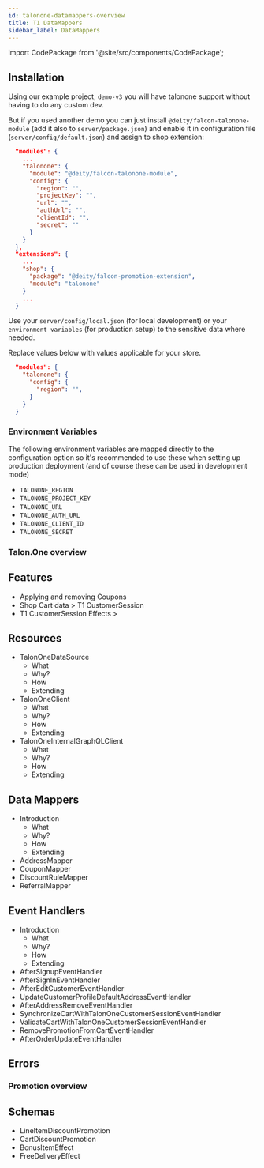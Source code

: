 ```yaml
---
id: talonone-datamappers-overview
title: T1 DataMappers
sidebar_label: DataMappers
---
```


import CodePackage from '@site/src/components/CodePackage';

<CodePackage name="@deity/falcon-talonone-module" />

## Installation

Using our example project, `demo-v3` you will have talonone support without having to do any custom dev.

But if you used another demo you can just install `@deity/falcon-talonone-module` (add it also to `server/package.json`) and enable it in configuration file (`server/config/default.json`) and assign to shop extension:

```json
  "modules": {
    ...
    "talonone": {
      "module": "@deity/falcon-talonone-module",
      "config": {
        "region": "",
        "projectKey": "",
        "url": "",
        "authUrl": "",
        "clientId": "",
        "secret": ""
      }
    }
  },
  "extensions": {
    ...
    "shop": {
      "package": "@deity/falcon-promotion-extension",
      "module": "talonone"
    }
    ...
  }
```

Use your `server/config/local.json` (for local development) or your `environment variables` (for production setup) to the sensitive data where needed.

Replace values below with values applicable for your store.

```json
  "modules": {
    "talonone": {
      "config": {
        "region": "",
      }
    }
  }
```

### Environment Variables

The following environment variables are mapped directly to the configuration option so it's recommended to use these when setting up production deployment (and of course these can be used in development mode)

- `TALONONE_REGION`
- `TALONONE_PROJECT_KEY`
- `TALONONE_URL`
- `TALONONE_AUTH_URL`
- `TALONONE_CLIENT_ID`
- `TALONONE_SECRET`

### Talon.One overview

## Features

- Applying and removing Coupons
- Shop Cart data > T1 CustomerSession
- T1 CustomerSession Effects >

## Resources

- TalonOneDataSource
  - What
  - Why?
  - How
  - Extending
- TalonOneClient
  - What
  - Why?
  - How
  - Extending
- TalonOneInternalGraphQLClient
  - What
  - Why?
  - How
  - Extending

## Data Mappers

- Introduction
  - What
  - Why?
  - How
  - Extending
- AddressMapper
- CouponMapper
- DiscountRuleMapper
- ReferralMapper

## Event Handlers

- Introduction
  - What
  - Why?
  - How
  - Extending
- AfterSignupEventHandler
- AfterSignInEventHandler
- AfterEditCustomerEventHandler
- UpdateCustomerProfileDefaultAddressEventHandler
- AfterAddressRemoveEventHandler
- SynchronizeCartWithTalonOneCustomerSessionEventHandler
- ValidateCartWithTalonOneCustomerSessionEventHandler
- RemovePromotionFromCartEventHandler
- AfterOrderUpdateEventHandler

## Errors

### Promotion overview

## Schemas

- LineItemDiscountPromotion
- CartDiscountPromotion
- BonusItemEffect
- FreeDeliveryEffect
